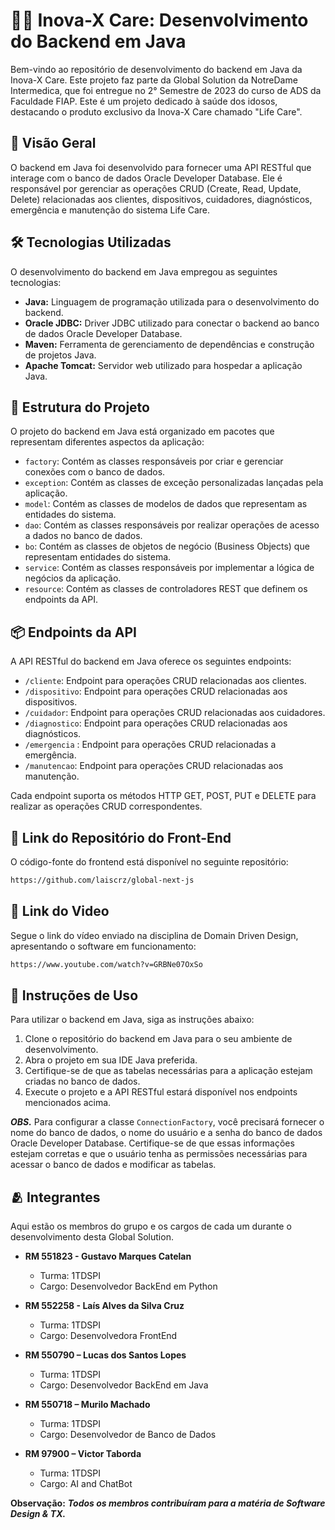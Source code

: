 # 👴🏻 Inova-X Care: Desenvolvimento do Backend em Java

Bem-vindo ao repositório de desenvolvimento do backend em Java da Inova-X Care. Este projeto faz parte da Global Solution da NotreDame Intermedica, que foi entregue no 2° Semestre de 2023 do curso de ADS da Faculdade FIAP. Este é um projeto dedicado à saúde dos idosos, destacando o produto exclusivo da Inova-X Care chamado "Life Care".

## 🎯 Visão Geral

O backend em Java foi desenvolvido para fornecer uma API RESTful que interage com o banco de dados Oracle Developer Database. Ele é responsável por gerenciar as operações CRUD (Create, Read, Update, Delete) relacionadas aos clientes, dispositivos, cuidadores, diagnósticos, emergência e manutenção do sistema Life Care.

## 🛠️ Tecnologias Utilizadas

O desenvolvimento do backend em Java empregou as seguintes tecnologias:

* **Java:** Linguagem de programação utilizada para o desenvolvimento do backend.
* **Oracle JDBC:** Driver JDBC utilizado para conectar o backend ao banco de dados Oracle Developer Database.
* **Maven:** Ferramenta de gerenciamento de dependências e construção de projetos Java.
* **Apache Tomcat:** Servidor web utilizado para hospedar a aplicação Java.

## 📂 Estrutura do Projeto

O projeto do backend em Java está organizado em pacotes que representam diferentes aspectos da aplicação:

* `factory`: Contém as classes responsáveis por criar e gerenciar conexões com o banco de dados.
* `exception`: Contém as classes de exceção personalizadas lançadas pela aplicação.
* `model`: Contém as classes de modelos de dados que representam as entidades do sistema.
* `dao`: Contém as classes responsáveis por realizar operações de acesso a dados no banco de dados.
* `bo`: Contém as classes de objetos de negócio (Business Objects) que representam entidades do sistema.
* `service`: Contém as classes responsáveis por implementar a lógica de negócios da aplicação.
* `resource`: Contém as classes de controladores REST que definem os endpoints da API.

## 📦 Endpoints da API

A API RESTful do backend em Java oferece os seguintes endpoints:

* `/cliente`: Endpoint para operações CRUD relacionadas aos clientes.
* `/dispositivo`: Endpoint para operações CRUD relacionadas aos dispositivos.
* `/cuidador`: Endpoint para operações CRUD relacionadas aos cuidadores.
* `/diagnostico`: Endpoint para operações CRUD relacionadas aos diagnósticos.
* `/emergencia` : Endpoint para operações CRUD relacionadas a emergência.
* `/manutencao`: Endpoint para operações CRUD relacionadas aos manutenção.
  
Cada endpoint suporta os métodos HTTP GET, POST, PUT e DELETE para realizar as operações CRUD correspondentes.

## 📌 Link do Repositório do Front-End
O código-fonte do frontend está disponível no seguinte repositório:

```bash
https://github.com/laiscrz/global-next-js
```

## 🔗 Link do Video
Segue o link do vídeo enviado na disciplina de Domain Driven Design, apresentando o software em funcionamento:

```bash
https://www.youtube.com/watch?v=GRBNe07OxSo
```

## 📝 Instruções de Uso
Para utilizar o backend em Java, siga as instruções abaixo:

1. Clone o repositório do backend em Java para o seu ambiente de desenvolvimento.
2. Abra o projeto em sua IDE Java preferida.
3. Certifique-se de que as tabelas necessárias para a aplicação estejam criadas no banco de dados.
4. Execute o projeto e a API RESTful estará disponível nos endpoints mencionados acima.

***OBS.*** Para configurar a classe `ConnectionFactory`, você precisará fornecer o nome do banco de dados, o nome do usuário e a senha do banco de dados Oracle Developer Database. Certifique-se de que essas informações estejam corretas e que o usuário tenha as permissões necessárias para acessar o banco de dados e modificar as tabelas.

## 🫂 Integrantes

Aqui estão os membros do grupo e os cargos de cada um durante o desenvolvimento desta Global Solution.

* **RM 551823 - Gustavo Marques Catelan**
  - Turma: 1TDSPI
  - Cargo: Desenvolvedor BackEnd em Python

* **RM 552258 - Laís Alves da Silva Cruz**
  - Turma: 1TDSPI
  - Cargo: Desenvolvedora FrontEnd

* **RM 550790 – Lucas dos Santos Lopes**
  - Turma: 1TDSPI
  - Cargo: Desenvolvedor BackEnd em Java

* **RM 550718 – Murilo Machado**
  - Turma: 1TDSPI
  - Cargo: Desenvolvedor de Banco de Dados

* **RM 97900 – Victor Taborda**
  - Turma: 1TDSPI
  - Cargo: AI and ChatBot

**Observação:** ***Todos os membros contribuíram para a matéria de Software Design & TX.***